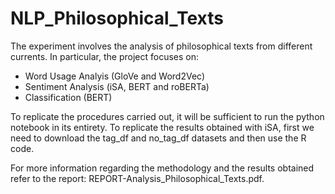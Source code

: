 # NLP_Philosophical_Texts

The experiment involves the analysis of philosophical texts from different currents. 
In particular, the project focuses on:
- Word Usage Analyis (GloVe and Word2Vec)
- Sentiment Analysis (iSA, BERT and roBERTa)
- Classification (BERT)

To replicate the procedures carried out, it will be sufficient to run the python notebook in its entirety. To replicate the results obtained with iSA, first we need to download the tag_df and no_tag_df datasets and then use the R code.

For more information regarding the methodology and the results obtained refer to the report: REPORT-Analysis_Philosophical_Texts.pdf.
